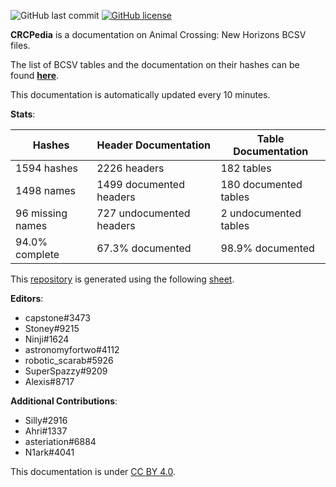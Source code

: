 ![GitHub last commit](https://img.shields.io/github/last-commit/alexislours/crcpedia) [![GitHub license](https://img.shields.io/github/license/alexislours/crcpedia)](https://github.com/alexislours/crcpedia/blob/master/LICENSE)

**CRCPedia** is a documentation on Animal Crossing: New Horizons BCSV files.

The list of BCSV tables and the documentation on their hashes can be found [**here**](tables.md).

This documentation is automatically updated every 10 minutes.

**Stats**:

| Hashes | Header Documentation | Table Documentation |
| --- | --- | --- |
| 1594 hashes | 2226 headers | 182 tables |
| 1498 names | 1499 documented headers | 180 documented tables |
| 96 missing names | 727 undocumented headers | 2 undocumented tables |
| 94.0% complete | 67.3% documented | 98.9% documented |

This [repository](https://github.com/alexislours/crcpedia) is generated using the following [sheet](https://docs.google.com/spreadsheets/d/13JwdQs7uvg4gMqll0OpoaiQUlWV2lO9iSbPlymMSNSQ).

**Editors**:

- capstone#3473
- Stoney#9215
- Ninji#1624
- astronomyfortwo#4112
- robotic_scarab#5926
- SuperSpazzy#9209
- Alexis#8717

**Additional Contributions**:
- Silly#2916
- Ahri#1337
- asteriation#6884
- N1ark#4041

This documentation is under [CC BY 4.0](LICENSE).

